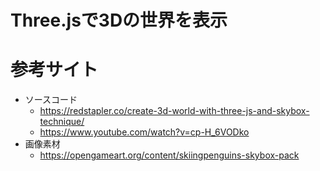 # Three.jsで3Dの世界を表示

# 参考サイト
* ソースコード
  * https://redstapler.co/create-3d-world-with-three-js-and-skybox-technique/
  * https://www.youtube.com/watch?v=cp-H_6VODko
* 画像素材
  * https://opengameart.org/content/skiingpenguins-skybox-pack
